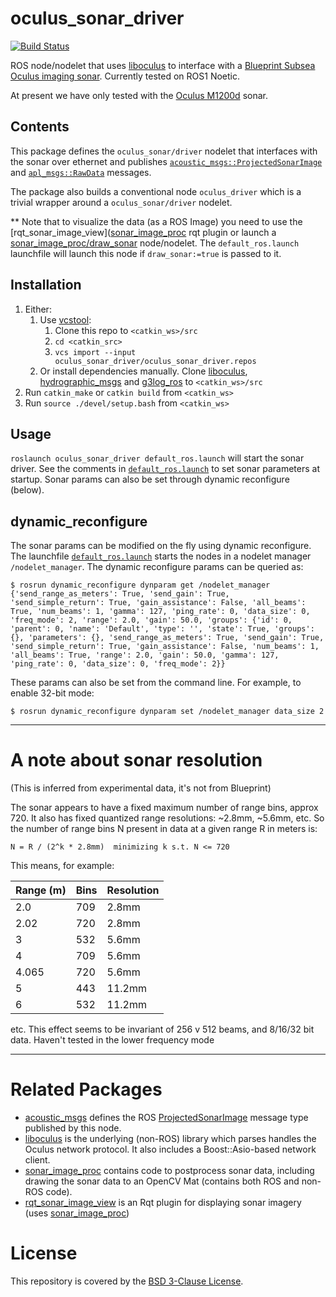 # oculus_sonar_driver

[![Build Status](https://gitlab.drone.camhd.science/api/badges/apl-ocean-engineering/oculus_sonar_driver/status.svg)](https://gitlab.drone.camhd.science/apl-ocean-engineering/oculus_sonar_driver)

ROS node/nodelet that uses [liboculus](https://github.com/apl-ocean-engineering/liboculus) to interface with a [Blueprint Subsea Oculus imaging sonar](https://www.blueprintsubsea.com/oculus/index.php).
Currently tested on ROS1 Noetic.

At present we have only tested with the [Oculus M1200d](https://www.blueprintsubsea.com/pages/product.php?PN=BP01042) sonar.

## Contents

This package defines the `oculus_sonar/driver` nodelet that interfaces with the sonar
over ethernet and publishes [`acoustic_msgs::ProjectedSonarImage`](https://github.com/apl-ocean-engineering/hydrographic_msgs/blob/main/acoustic_msgs/msg/ProjectedSonarImage.msg) and
[`apl_msgs::RawData`](https://gitlab.com/apl-ocean-engineering/apl_msgs) messages.

The package also builds a conventional node `oculus_driver` which is a trivial wrapper around a
`oculus_sonar/driver` nodelet.

** Note that to visualize the data (as a ROS Image) you need to use the [rqt_sonar_image_view]([sonar_image_proc](https://github.com/apl-ocean-engineering/rqt_sonar_image_view) rqt plugin or launch a [sonar_image_proc/draw_sonar](https://github.com/apl-ocean-engineering/sonar_image_proc) node/nodelet.  The `default_ros.launch` launchfile will launch this node if `draw_sonar:=true` is passed to it.

## Installation

  1. Either:
     1. Use [vcstool](http://wiki.ros.org/vcstool):
        1. Clone this repo to `<catkin_ws>/src`
        1. `cd <catkin_src>`
        1. `vcs import --input oculus_sonar_driver/oculus_sonar_driver.repos`
     1. Or install dependencies manually. Clone [liboculus](https://github.com/apl-ocean-engineering/liboculus), [hydrographic_msgs](https://github.com/apl-ocean-engineering/hydrographic_msgs.git) and [g3log_ros](https://gitlab.com/apl-ocean-engineering/g3log_ros) to `<catkin_ws>/src`
  1. Run `catkin_make` or `catkin build` from ``<catkin_ws>``
  1. Run `source ./devel/setup.bash` from ``<catkin_ws>``

## Usage
`roslaunch oculus_sonar_driver default_ros.launch` will start the sonar driver.
See the comments in [`default_ros.launch`](launch/default_ros.launch) to set sonar parameters at startup.   Sonar params can also be set through dynamic reconfigure (below).

## dynamic_reconfigure

The sonar params can be modified on the fly using dynamic reconfigure.  The launchfile [`default_ros.launch`](launch/default_ros.launch) starts the nodes in a nodelet manager `/nodelet_manager`.  The dynamic reconfigure params can be queried as:

```
$ rosrun dynamic_reconfigure dynparam get /nodelet_manager
{'send_range_as_meters': True, 'send_gain': True, 'send_simple_return': True, 'gain_assistance': False, 'all_beams': True, 'num_beams': 1, 'gamma': 127, 'ping_rate': 0, 'data_size': 0, 'freq_mode': 2, 'range': 2.0, 'gain': 50.0, 'groups': {'id': 0, 'parent': 0, 'name': 'Default', 'type': '', 'state': True, 'groups': {}, 'parameters': {}, 'send_range_as_meters': True, 'send_gain': True, 'send_simple_return': True, 'gain_assistance': False, 'num_beams': 1, 'all_beams': True, 'range': 2.0, 'gain': 50.0, 'gamma': 127, 'ping_rate': 0, 'data_size': 0, 'freq_mode': 2}}
```

These params can also be set from the command line.  For example, to enable 32-bit mode:

```
$ rosrun dynamic_reconfigure dynparam set /nodelet_manager data_size 2
```

----
# A note about sonar resolution

(This is inferred from experimental data, it's not from Blueprint)

The sonar appears to have a fixed maximum number of range bins, approx 720.  It also has fixed quantized range resolutions:  ~2.8mm, ~5.6mm, etc.  So the number of range bins N present in data at a given range R in meters is:

```
N = R / (2^k * 2.8mm)  minimizing k s.t. N <= 720
```

This means, for example:

| Range (m) | Bins | Resolution |
|-----------|------|------------|
| 2.0 | 709 | 2.8mm |
| 2.02 | 720 | 2.8mm |
| 3 | 532 | 5.6mm |
| 4 | 709 | 5.6mm |
| 4.065 | 720 | 5.6mm |
| 5 | 443 | 11.2mm |
| 6 | 532 | 11.2mm |

etc.   This effect seems to be invariant of 256 v 512 beams, and 8/16/32 bit data.  Haven't tested in the lower frequency mode


----
# Related Packages

* [acoustic_msgs](https://github.com/apl-ocean-engineering/hydrographic_msgs/tree/main/acoustic_msgs) defines the ROS [ProjectedSonarImage](https://github.com/apl-ocean-engineering/hydrographic_msgs/blob/main/acoustic_msgs/msg/ProjectedSonarImage.msg) message type published by this node.
* [liboculus](https://github.com/apl-ocean-engineering/liboculus) is the underlying (non-ROS) library which parses handles the Oculus network protocol.  It also includes a Boost::Asio-based network client.
* [sonar_image_proc](https://github.com/apl-ocean-engineering/sonar_image_proc) contains code to postprocess sonar data, including drawing the sonar data to an OpenCV Mat (contains both ROS and non-ROS code).
* [rqt_sonar_image_view](https://github.com/apl-ocean-engineering/rqt_sonar_image_view) is an Rqt plugin for displaying sonar imagery (uses [sonar_image_proc](https://github.com/apl-ocean-engineering/sonar_image_proc))

# License

This repository is covered by the [BSD 3-Clause License](LICENSE).
